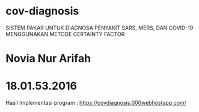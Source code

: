 # cov-diagnosis
SISTEM PAKAR UNTUK DIAGNOSA PENYAKIT SARS, MERS, DAN COVID-19 MENGGUNAKAN METODE CERTAINTY FACTOR


# Novia Nur Arifah
# 18.01.53.2016


Hasil Implementasi program :
https://covdiagnosis.000webhostapp.com/
